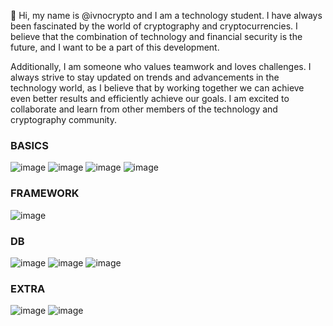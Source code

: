 👋 Hi, my name is @ivnocrypto and I am a technology student. I have always been fascinated by the world of cryptography and cryptocurrencies. I believe that the combination of technology and financial security is the future, and I want to be a part of this development.

Additionally, I am someone who values teamwork and loves challenges. I always strive to stay updated on trends and advancements in the technology world, as I believe that by working together we can achieve even better results and efficiently achieve our goals. I am excited to collaborate and learn from other members of the technology and cryptography community.


### BASICS

![image](https://icongr.am/devicon/html5-original-wordmark.svg?size=40&color=currentColor) 
![image](https://icongr.am/devicon/css3-original.svg?size=30&color=ffffff) 
![image](https://icongr.am/devicon/javascript-original.svg?size=30&color=ffffff) 
![image](https://icongr.am/devicon/typescript-original.svg?size=30&color=ffffff)

### FRAMEWORK

![image](https://user-images.githubusercontent.com/112492580/210075015-53db6c62-3cd9-4e22-a29f-9f2e11d26f16.png)


### DB

![image](https://user-images.githubusercontent.com/112492580/210075172-9b967819-066f-4a9d-832a-6e4d821e88ed.png)
![image](https://icongr.am/devicon/postgresql-original-wordmark.svg?size=40&color=ffffff)
![image](https://icongr.am/devicon/mongodb-original-wordmark.svg?size=40&color=ffffff)



### EXTRA

![image](https://user-images.githubusercontent.com/112492580/210075330-58b1fa9d-5802-4824-94a8-a392ce1b5411.png) 
![image](https://icongr.am/devicon/git-original.svg?size=40&color=currentColor)
